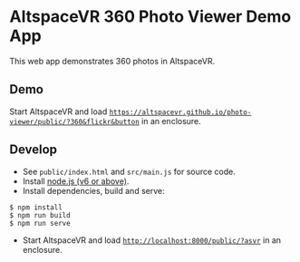 # AltspaceVR 360 Photo Viewer Demo App
This web app demonstrates 360 photos in AltspaceVR.

## Demo
Start AltspaceVR and load
[`https://altspacevr.github.io/photo-viewer/public/?360&flickr&button`](https://altspacevr.github.io/photo-viewer/public/?360&flickr&button)
in an enclosure.

## Develop
- See `public/index.html` and `src/main.js` for source code.
- Install [node.js (v6 or above)](https://nodejs.org/).
- Install dependencies, build and serve:
```
$ npm install
$ npm run build
$ npm run serve
```
- Start AltspaceVR and load
[`http://localhost:8000/public/?asvr`](http://localhost:8000/public/?asvr)
in an enclosure.
